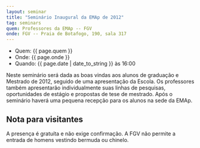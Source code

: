 ```yaml
---
layout: seminar
title: "Seminário Inaugural da EMAp de 2012"
tag: seminars
quem: Professores da EMAp -- FGV
onde: FGV -- Praia de Botafogo, 190, sala 317
---
```


- Quem:  {{ page.quem }}
- Onde:  {{ page.onde }}
- Quando: {{ page.date | date_to_string }} às 16:00

Neste seminário será dada as boas vindas aos alunos de graduação e
Mestrado de 2012, seguido de uma apresentação da Escola. Os
professores também apresentarão individualmente suas linhas de
pesquisas, oportunidades de estágio e propostas de tese de
mestrado. Após o seminário haverá uma pequena recepção para os alunos
na sede da EMAp.

## Nota para visitantes

A presença é gratuíta e não exige confirmação. A FGV não permite a
entrada de homens vestindo bermuda ou chinelo.
